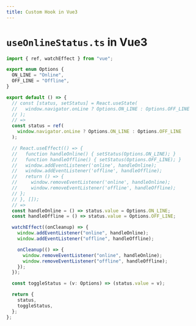 ```yaml
---
title: Custom Hook in Vue3
---
```


# `useOnlineStatus.ts` in Vue3

<div flex="~" class="max-h-[calc(100%-40px)]">

<div class=" flex-1 overflow-y-auto">

```ts {none|9-15|16-39}
import { ref, watchEffect } from "vue";

export enum Options {
  ON_LINE = "Online",
  OFF_LINE = "Offline",
}

export default () => {
  // const [status, setStatus] = React.useState(
  //   window.navigator.onLine ? Options.ON_LINE : Options.OFF_LINE
  // );
  // =>
  const status = ref(
    window.navigator.onLine ? Options.ON_LINE : Options.OFF_LINE
  );

  // React.useEffect(() => {
  //   function handleOnline() { setStatus(Options.ON_LINE); }
  //   function handleOffline() { setStatus(Options.OFF_LINE); }
  //   window.addEventListener('online', handleOnline);
  //   window.addEventListener('offline', handleOffline);
  //   return () => {
  //     window.removeEventListener('online', handleOnline);
  //     window.removeEventListener('offline', handleOffline);
  // };
  // }, []);
  // =>
  const handleOnline = () => status.value = Options.ON_LINE;
  const handleOffline = () => status.value = Options.OFF_LINE;

  watchEffect((onCleanup) => {
    window.addEventListener("online", handleOnline);
    window.addEventListener("offline", handleOffline);

    onCleanup(() => {
      window.removeEventListener("online", handleOnline);
      window.removeEventListener("offline", handleOffline);
    });
  });

  const toggleStatus = (v: Options) => (status.value = v);

  return {
    status,
    toggleStatus,
  };
};


```

</div>

<div class="w-[240px] px-4 py-2">
    <OnlineStatus />
</div>

</div>

<!--
之前我们看到的 useOnlineStatus 自定义钩子是用 React 来实现的，那么如果用 Vue3 来实现的话，应该怎么改造呢？

首先我们先用 Vue3 中的 ref 去替代 React 的 useState 去创建 status 状态变量；

其次我们用 watchEffect 来替代 useEffect，但是这里需要注意的是：

- 第一点在 Vue3 中是不需要将 handleOnline 和 handleOffline 函数放到 watchEffect 内部的，但是在 React 中则需要，这与为什么大家可以想一想；
- 同时，在 handleOnline 和 handleOffline 方法中，不用去调用 setState，而是直接使用 status.value 赋值就行了；
- 第二点就是无论是 React 还是 Vue3 都需要在 effect 中清理副作用，在 React 中清理当前副作用的函数放在了 useEffect 返回的函数中；在 Vue3 中放在了 watchEffect 回调参数 onCleanup 函数的参数的函数中；

至此，这个获取当前用户网络状态的自定义钩子就改造完成了。

接下来给大家演示下这个钩子好不好用。（show time）

通过改变这个开关的状态，可以更改当前网络状态；

还可通过改变系统的网络开关来改变这个显示，因为是线上，我就用浏览器给大家模拟下。
-->
